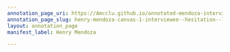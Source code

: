 ```yaml
---
annotation_page_uri: https://Amcclu.github.io/annotated-mendoza-interview/annotations/henry-mendoza-canvas-1-interviewee--hesitation--laughter--relating-firsthand-experience.json
annotation_page_slug: henry-mendoza-canvas-1-interviewee--hesitation--laughter--relating-firsthand-experience
layout: annotation_page
manifest_label: Henry Mendoza

---
```

